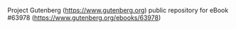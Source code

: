 Project Gutenberg (https://www.gutenberg.org) public repository for
eBook #63978 (https://www.gutenberg.org/ebooks/63978)
